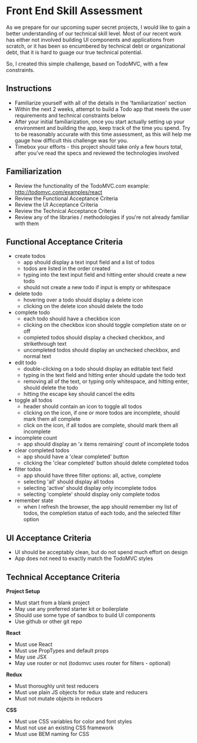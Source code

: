 # Front End Skill Assessment

As we prepare for our upcoming super secret projects, I would like to gain a better understanding of our technical skill level. Most of our recent work has either not involved building UI components and applications from scratch, or it has been so encumbered by technical debt or organizational debt, that it is hard to guage our true technical potential.

So, I created this simple challenge, based on TodoMVC, with a few constraints. 

## Instructions

- Familiarize yourself with all of the details in the 'familiarization' section
- Within the next 2 weeks, attempt to build a Todo app that meets the user requirements and technical constraints below
- After your initial familiarization, once you start actually setting up your environment and building the app, keep track of the time you spend. Try to be reasonably accurate with this time assessment, as this will help me gauge how difficult this challenge was for you.
- Timebox your efforts - this project should take only a few hours total, after you've read the specs and reviewed the technologies involved

## Familiarization

- Review the functionality of the TodoMVC.com example: http://todomvc.com/examples/react
- Review the Functional Acceptance Criteria
- Review the UI Acceptance Criteria
- Review the Technical Acceptance Criteria
- Review any of the libraries / methodologies if you're not already familiar with them

## Functional Acceptance Criteria

- create todos
    - app should display a text input field and a list of todos
    - todos are listed in the order created
    - typing into the text input field and hitting enter should create a new todo
    - should not create a new todo if input is empty or whitespace
- delete todo
    - hovering over a todo should display a delete icon
    - clicking on the delete icon should delete the todo
- complete todo
    - each todo should have a checkbox icon
    - clicking on the checkbox icon should toggle completion state on or off
    - completed todos should display a checked checkbox, and strikethrough text
    - uncompleted todos should display an unchecked checkbox, and normal text
- edit todo
    - double-clicking on a todo should display an editable text field
    - typing in the text field and hitting enter should update the todo text
    - removing all of the text, or typing only whitespace, and hitting enter, should delete the todo
    - hitting the escape key should cancel the edits
- toggle all todos
    - header should contain an icon to toggle all todos
    - clicking on the icon, if one or more todos are incomplete, should mark them all complete
    - click on the icon, if all todos are complete, should mark them all incomplete
- incomplete count
    - app should display an 'x items remaining' count of incomplete todos
- clear completed todos
    - app should have a 'clear completed' button
    - clicking the 'clear completed' button should delete completed todos
- filter todos
    - app should have three filter options: all, active, complete
    - selecting 'all' should display all todos
    - selecting 'active' should display only incomplete todos
    - selecting 'complete' should display only complete todos
- remember state
    - when I refresh the browser, the app should remember my list of todos, the completion status of each todo, and the selected filter option

## UI Acceptance Criteria
- UI should be acceptably clean, but do not spend much effort on design
- App does not need to exactly match the TodoMVC styles

## Technical Acceptance Criteria

**Project Setup**
- Must start from a blank project
- May use any preferred starter kit or boilerplate
- Should use some type of sandbox to build UI components
- Use github or other git repo

**React**
- Must use React
- Must use PropTypes and default props
- May use JSX
- May use router or not (todomvc uses router for filters - optional)

**Redux**
- Must thoroughly unit test reducers
- Must use plain JS objects for redux state and reducers
- Must not mutate objects in reducers

**CSS**
- Must use CSS variables for color and font styles
- Must not use an existing CSS framework
- Must use BEM naming for CSS